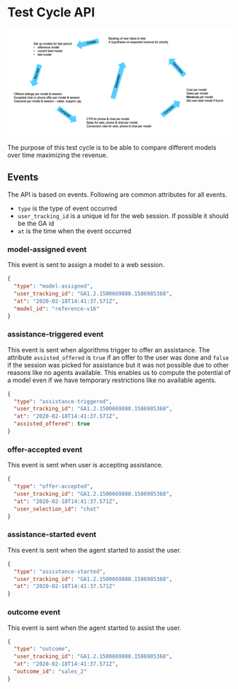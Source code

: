 # Test Cycle API

![Test Cycle](test-cycle.png)

The purpose of this test cycle is to be able to compare different models over time maximizing the revenue.

## Events 

The API is based on events. Following are common attributes for all events.
- ``type`` is the type of event occurred
- ``user_tracking_id`` is a unique id for the web session. If possible it should be the GA id
- ``at`` is the time when the event occurred     

### model-assigned event
This event is sent to assign a model to a web session.  
```json
{
  "type": "model-assigned",
  "user_tracking_id": "GA1.2.1500669880.1586985368",
  "at": "2020-02-18T14:41:37.571Z",
  "model_id": "reference-v16"
}
```

### assistance-triggered event
This event is sent when algorithms trigger to offer an assistance. The attribute ``assisted_offered`` is ``true`` if 
an offer to the user was done and ``false`` if the session was picked for assistance but it was not possible due to
other reasons like no agents available. This enables us to compute the potential of a model even if we have 
temporary restrictions like no available agents. 
```json
{
  "type": "assistance-triggered",
  "user_tracking_id": "GA1.2.1500669880.1586985368",
  "at": "2020-02-18T14:41:37.571Z",
  "assisted_offered": true
}
```

### offer-accepted event
This event is sent when user is accepting assistance. 
```json
{
  "type": "offer-accepted",
  "user_tracking_id": "GA1.2.1500669880.1586985368",  
  "at": "2020-02-18T14:41:37.571Z",
  "user_selection_id": "chat"
}
```

### assistance-started event
This event is sent when the agent started to assist the user. 
```json
{
  "type": "assistance-started",
  "user_tracking_id": "GA1.2.1500669880.1586985368",
  "at": "2020-02-18T14:41:37.571Z"
}
```

### outcome event
This event is sent when the agent started to assist the user. 
```json
{
  "type": "outcome",
  "user_tracking_id": "GA1.2.1500669880.1586985368",  
  "at": "2020-02-18T14:41:37.571Z",
  "outcome_id": "sales_2"
}
```
